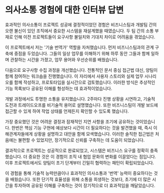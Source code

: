 # 의사소통 경험에 대한 인터뷰 답변

효과적인 의사소통이 프로젝트 성공에 결정적이었던 경험은 비즈니스팀과 개발팀 간의 오랜 불신이 있던 조직에서 중요한 시스템을 재설계했을 때였습니다. 두 팀 간의 소통 부재로 인해 이전 프로젝트들이 요구사항 불일치와 기대치 차이로 어려움을 겪었습니다.

이 프로젝트에서 저는 '기술 번역가' 역할을 자처했습니다. 먼저 비즈니스팀과의 관계 구축에 중점을 두었습니다. 그들의 일상 업무를 이해하기 위해 하루 동안 그들과 함께 일하며 관찰하는 시간을 가졌고, 업무 용어와 우선순위를 배웠습니다.

다음으로 요구사항 수집 과정을 개선했습니다. 전통적인 문서 중심 접근법 대신, 양팀이 함께 참여하는 워크숍을 진행했습니다. 이 자리에서 사용자 스토리와 실제 업무 시나리오를 함께 작성하고, 프로토타입을 실시간으로 검토했습니다. 이러한 방식은 추상적인 기능 목록보다 공유된 이해를 형성하는 데 효과적이었습니다.

개발 과정에서도 투명한 소통을 유지했습니다. 2주마다 진행 상황을 시연하고, 기술적 도전과 트레이드오프를 비기술적 용어로 설명했습니다. 또한 비즈니스팀이 개발 보드에 접근할 수 있게 하여 작업 상태를 언제든지 확인할 수 있도록 했습니다.

가장 중요했던 것은 어려운 결정과 잠재적인 지연 사항을 조기에 공유하는 것이었습니다. 한번은 핵심 기능 구현에 예상보다 시간이 더 필요하다는 것을 발견했을 때, 즉시 이해관계자들에게 상황을 설명하고 대안을 함께 모색했습니다. 이러한 솔직한 접근법은 처음에는 불편할 수 있었지만, 장기적으로 신뢰를 구축하는 데 도움이 되었습니다.

결과적으로 프로젝트는 성공적으로 완료되었고, 시스템은 비즈니스 요구를 정확히 충족했습니다. 더 중요한 것은 이 경험이 조직 내 협업 문화의 변화를 이끌었다는 점입니다. 이후 프로젝트에서도 양팀이 초기 단계부터 긴밀히 협력하는 패턴이 확립되었습니다.

이 경험을 통해 기술적 능력만큼이나 효과적인 의사소통과 '번역' 능력이 중요하다는 것을 배웠습니다. 또한 단기적 효율성을 위해 소통을 희생하는 것보다, 초기에 더 많은 시간을 투자하여 공유된 이해를 구축하는 것이 장기적으로 더 효과적임을 깨달았습니다.